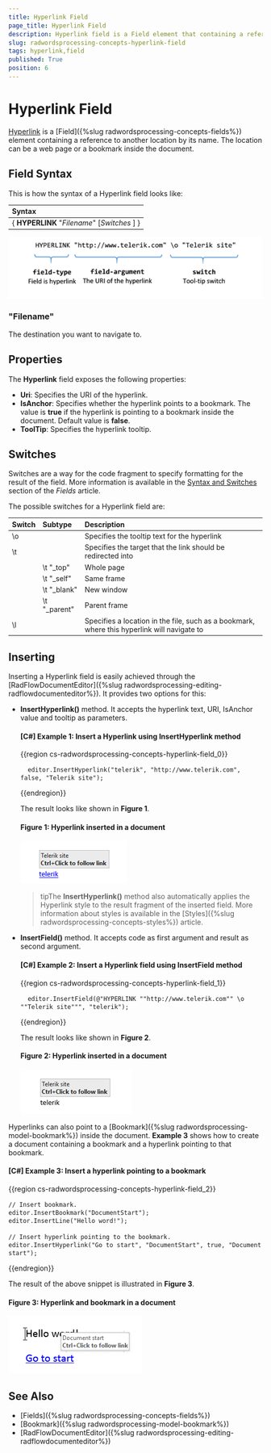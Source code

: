 ```yaml
---
title: Hyperlink Field
page_title: Hyperlink Field
description: Hyperlink field is a Field element that containing a reference to another location by its name.
slug: radwordsprocessing-concepts-hyperlink-field
tags: hyperlink,field
published: True
position: 6
---
```


# Hyperlink Field

[Hyperlink](https://docs.telerik.com/devtools/document-processing/api/telerik.windows.documents.flow.model.fields.hyperlink) is a [Field]({%slug radwordsprocessing-concepts-fields%}) element containing a reference to another location by its name. The location can be a web page or a bookmark inside the document.

## Field Syntax

This is how the syntax of a Hyperlink field looks like:

| Syntax   									   |
| :---     									   |
| { **HYPERLINK** "_Filename_" [_Switches_ ] } |


![Rad Words Processing Concepts Custom Code Field 01](images/RadWordsProcessing_Concepts_CustomCodeField_01.png)

### "Filename"
The destination you want to navigate to.

## Properties

The __Hyperlink__ field exposes the following properties:
        

* **Uri**: Specifies the URI of the hyperlink.           
* **IsAnchor**: Specifies whether the hyperlink points to a bookmark. The value is **true** if the hyperlink is pointing to a bookmark inside the document. Default value is **false**.          
* **ToolTip**: Specifies the hyperlink tooltip.

## Switches

Switches are a way for the code fragment to specify formatting for the result of the field. More information is available in the [Syntax and Switches](https://docs.telerik.com/devtools/document-processing/libraries/radwordsprocessing/concepts/fields/fields#syntax-and-switches) section of the _Fields_ article.

The possible switches for a Hyperlink field are:

| Switch | Subtype      | Description                                                                                 |
| :---   |  :---        | :---                                                                                        |
| \o     |              | Specifies the tooltip text for the hyperlink                                                |
| \t     |              | Specifies the target that the link should be redirected into                                |
|        | \t "_top"    | Whole page                                                                                  |
|        | \t "_self"   | Same frame                                                                                  |
|        | \t "_blank"  | New window                                                                                  |
|        | \t "_parent" | Parent frame                                                                                |
| \l     |              | Specifies a location in the file, such as a bookmark, where this hyperlink will navigate to |

## Inserting

Inserting a Hyperlink field is easily achieved through the [RadFlowDocumentEditor]({%slug radwordsprocessing-editing-radflowdocumenteditor%}). It provides two options for this:
* __InsertHyperlink()__ method. It accepts the hyperlink text, URI, IsAnchor value and tooltip as parameters.

	#### __[C#] Example 1: Insert a Hyperlink using InsertHyperlink method__

	{{region cs-radwordsprocessing-concepts-hyperlink-field_0}}
					
		editor.InsertHyperlink("telerik", "http://www.telerik.com", false, "Telerik site");
	{{endregion}}

	The result looks like shown in **Figure 1**.

	#### Figure 1: Hyperlink inserted in a document
	![Rad Words Processing Concepts Hyperlinks 01](images/RadWordsProcessing_Concepts_Fields_Hyperlink_Field_01.png)

	>tipThe  **InsertHyperlink()** method also automatically applies the Hyperlink style to the result fragment of the inserted  field. More information about styles is available in the [Styles]({%slug radwordsprocessing-concepts-styles%}) article.	

* __InsertField()__ method. It accepts code as first argument and result as second argument.

	#### __[C#] Example 2: Insert a Hyperlink field using InsertField method__

	{{region cs-radwordsprocessing-concepts-hyperlink-field_1}}
					
		editor.InsertField(@"HYPERLINK ""http://www.telerik.com"" \o ""Telerik site""", "telerik");
	{{endregion}}

	The result looks like shown in **Figure 2**.

	#### Figure 2: Hyperlink inserted in a document
	![Rad Words Processing Concepts Hyperlinks 02](images/RadWordsProcessing_Concepts_Fields_Hyperlink_Field_02.png)
          

Hyperlinks can also point to a [Bookmark]({%slug radwordsprocessing-model-bookmark%}) inside the document. **Example 3** shows how to create a document containing a bookmark and a hyperlink pointing to that bookmark.

#### __[C#] Example 3: Insert a hyperlink pointing to a bookmark__

{{region cs-radwordsprocessing-concepts-hyperlink-field_2}}
	            	            
	// Insert bookmark.
	editor.InsertBookmark("DocumentStart");
	editor.InsertLine("Hello word!");
	            
	// Insert hyperlink pointing to the bookmark.
	editor.InsertHyperlink("Go to start", "DocumentStart", true, "Document start");
{{endregion}}

The result of the above snippet is illustrated in **Figure 3**.

#### Figure 3: Hyperlink and bookmark in a document
  ![Rad Words Processing Concepts Hyperlinks 03](images/RadWordsProcessing_Concepts_Fields_Hyperlink_Field_03.png)

## See Also

 * [Fields]({%slug radwordsprocessing-concepts-fields%})
 * [Bookmark]({%slug radwordsprocessing-model-bookmark%})
 * [RadFlowDocumentEditor]({%slug radwordsprocessing-editing-radflowdocumenteditor%})
